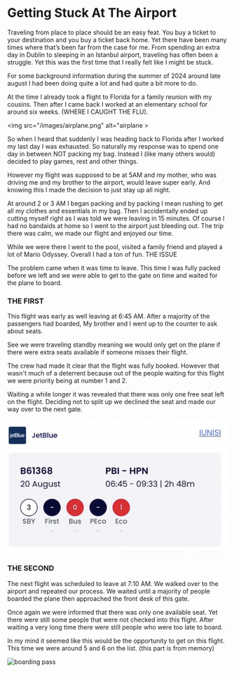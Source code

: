 # **Getting Stuck At The Airport**


Traveling from place to place should be an easy feat. You buy a ticket to your destination and you buy a ticket back home. Yet there have been many times where that’s been far from the case for me. From spending an extra day in Dublin to sleeping in an Istanbul airport, traveling has often been a struggle. Yet this was the first time that I really felt like I might be stuck.

For some background information during the summer of 2024 around late august I had been doing quite a lot and had quite a bit more to do. 

At the time I already took a flight to Florida for a family reunion with my cousins. Then after I came back I worked at an elementary school for around six weeks. (WHERE I CAUGHT THE FLU). 

<img src="/images/airplane.png" alt="airplane >

So when I heard that suddenly I was heading back to Florida after I worked my last day I was exhausted. So naturally my response was to spend one day in between NOT packing my bag. Instead I (like many others would) decided to play games, rest and other things.

However my flight was supposed to be at 5AM and my mother, who was driving me and my brother to the airport, would leave super early. And knowing this I made the decision to just stay up all night. 

At around 2 or 3 AM I began packing and by packing I mean rushing to get all my clothes and essentials in my bag. Then I accidentally ended up cutting myself right as I was told we were leaving in 15 minutes. Of course I had no bandaids at home so I went to the airport just bleeding out. The trip there was calm, we made our flight and enjoyed our time. 

While we were there I went to the pool, visited a family friend and played a lot of Mario Odyssey. Overall I had a ton of fun.
THE ISSUE

The problem came when it was time to leave. This time I was fully packed before we left and we were able to get to the gate on time and waited for the plane to board.

### **THE FIRST**


This flight was early as well leaving at 6:45 AM. After a majority of the passengers had boarded, My brother and I went up to the counter to ask about seats. 

See we were traveling standby meaning we would only get on the plane if there were extra seats available if someone misses their flight. 

The crew had made It clear that the flight was fully booked. However that wasn't much of a deterrent because out of the people waiting for this flight we were priority being at number 1 and 2. 

Waiting a while longer it was revealed that there was only one free seat left on the flight. Deciding not to split up we declined the seat and made our way over to the next gate.

<img title="The first ticket" alt="boarding pass" src="/images/thefirst.png">

### **THE SECOND**

The next flight was scheduled to leave at 7:10 AM. We walked over to the airport and repeated our process. We waited until a majority of people boarded the plane then approached the front desk of this gate. 

Once again we were informed that there was only one available seat. Yet there were still some people that were not checked into this flight. After waiting a very long time there were still people who were too late to board. 

In my mind it seemed like this would be the opportunity to get on this flight. This time we were around 5 and 6 on the list. (this part is from memory)

<img title="The second ticket" alt="boarding pass" src="/images/second??.png">
